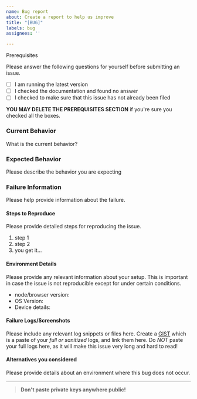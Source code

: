 ```yaml
---
name: Bug report
about: Create a report to help us improve
title: "[BUG]"
labels: bug
assignees: ''

---
```


Prerequisites

Please answer the following questions for yourself before submitting an issue.

- [ ] I am running the latest version
- [ ] I checked the documentation and found no answer
- [ ] I checked to make sure that this issue has not already been filed

**YOU MAY DELETE THE PREREQUISITES SECTION** if you're sure you checked all the boxes.

### Current Behavior

What is the current behavior?

### Expected Behavior

Please describe the behavior you are expecting

### Failure Information

Please help provide information about the failure.

#### Steps to Reproduce

Please provide detailed steps for reproducing the issue.

1. step 1
2. step 2
3. you get it...

#### Environment Details

Please provide any relevant information about your setup. This is important in case the issue is not reproducible except for under certain conditions.

* node/browser version:
* OS Version:
* Device details:

#### Failure Logs/Screenshots

Please include any relevant log snippets or files here.
Create a [GIST](https://gist.github.com) which is a paste of your _full or sanitized_ logs, and link them here.
Do _NOT_ paste your full logs here, as it will make this issue very long and hard to read!

#### Alternatives you considered

Please provide details about an environment where this bug does not occur.

---

> **Don't paste private keys anywhere public!**
